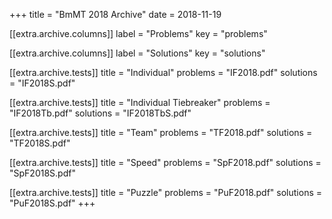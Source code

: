 +++
title = "BmMT 2018 Archive"
date = 2018-11-19

[[extra.archive.columns]]
label = "Problems"
key = "problems"

[[extra.archive.columns]]
label = "Solutions"
key = "solutions"

[[extra.archive.tests]]
title = "Individual"
problems = "IF2018.pdf"
solutions = "IF2018S.pdf"

[[extra.archive.tests]]
title = "Individual Tiebreaker"
problems = "IF2018Tb.pdf"
solutions = "IF2018TbS.pdf"

[[extra.archive.tests]]
title = "Team"
problems = "TF2018.pdf"
solutions = "TF2018S.pdf"

[[extra.archive.tests]]
title = "Speed"
problems = "SpF2018.pdf"
solutions = "SpF2018S.pdf"

[[extra.archive.tests]]
title = "Puzzle"
problems = "PuF2018.pdf"
solutions = "PuF2018S.pdf"
+++

